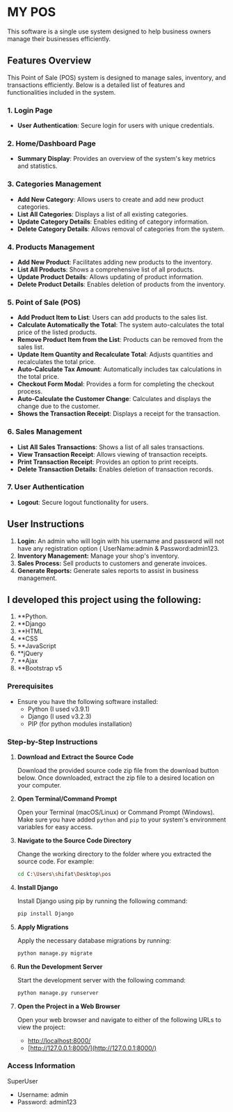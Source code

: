 # MY POS

This software is a single use system designed to help business owners manage their businesses efficiently.

## Features Overview

This Point of Sale (POS) system is designed to manage sales, inventory, and transactions efficiently. Below is a detailed list of features and functionalities included in the system.

### 1. Login Page
- **User Authentication**: Secure login for users with unique credentials.

### 2. Home/Dashboard Page
- **Summary Display**: Provides an overview of the system's key metrics and statistics.

### 3. Categories Management
- **Add New Category**: Allows users to create and add new product categories.
- **List All Categories**: Displays a list of all existing categories.
- **Update Category Details**: Enables editing of category information.
- **Delete Category Details**: Allows removal of categories from the system.

### 4. Products Management
- **Add New Product**: Facilitates adding new products to the inventory.
- **List All Products**: Shows a comprehensive list of all products.
- **Update Product Details**: Allows updating of product information.
- **Delete Product Details**: Enables deletion of products from the inventory.

### 5. Point of Sale (POS)
- **Add Product Item to List**: Users can add products to the sales list.
- **Calculate Automatically the Total**: The system auto-calculates the total price of the listed products.
- **Remove Product Item from the List**: Products can be removed from the sales list.
- **Update Item Quantity and Recalculate Total**: Adjusts quantities and recalculates the total price.
- **Auto-Calculate Tax Amount**: Automatically includes tax calculations in the total price.
- **Checkout Form Modal**: Provides a form for completing the checkout process.
- **Auto-Calculate the Customer Change**: Calculates and displays the change due to the customer.
- **Shows the Transaction Receipt**: Displays a receipt for the transaction.

### 6. Sales Management
- **List All Sales Transactions**: Shows a list of all sales transactions.
- **View Transaction Receipt**: Allows viewing of transaction receipts.
- **Print Transaction Receipt**: Provides an option to print receipts.
- **Delete Transaction Details**: Enables deletion of transaction records.

### 7. User Authentication
- **Logout**: Secure logout functionality for users.
## User Instructions

1. **Login:** An admin who will login with his username and password will not have any registration option ( UserName:admin & Password:admin123.
2. **Inventory Management:** Manage your shop's inventory.
3. **Sales Process:** Sell products to customers and generate invoices.
4. **Generate Reports:** Generate sales reports to assist in business management.

## I developed this project using the following:
1. **Python.
2. **Django
3. **HTML
4. **CSS
5. **JavaScript
6. **jQuery
7. **Ajax
8. **Bootstrap v5

### Prerequisites
- Ensure you have the following software installed:
  - Python (I used v3.9.1)
  - Django (I used v3.2.3)
  - PIP (for python modules installation)

### Step-by-Step Instructions

1. **Download and Extract the Source Code**

    Download the provided source code zip file from the download button below. Once downloaded, extract the zip file to a desired location on your computer.

2. **Open Terminal/Command Prompt**

    Open your Terminal (macOS/Linux) or Command Prompt (Windows). Make sure you have added `python` and `pip` to your system's environment variables for easy access.

3. **Navigate to the Source Code Directory**

    Change the working directory to the folder where you extracted the source code. For example:

    ```sh
    cd C:\Users\shifat\Desktop\pos
    ```

4. **Install Django**

    Install Django using pip by running the following command:

    ```sh
    pip install Django
    ```

5. **Apply Migrations**

    Apply the necessary database migrations by running:

    ```sh
    python manage.py migrate
    ```

6. **Run the Development Server**

    Start the development server with the following command:

    ```sh
    python manage.py runserver
    ```

7. **Open the Project in a Web Browser**

    Open your web browser and navigate to either of the following URLs to view the project:

    - [http://localhost:8000/](http://localhost:8000/)
    - [http://127.0.0.1:8000/](http://127.0.0.1:8000/)
  
### Access Information
SuperUser
- Username: admin
- Password: admin123 

  

   

